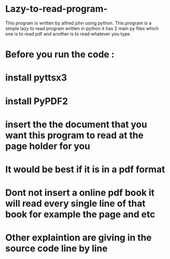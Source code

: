# Lazy-to-read-program-

This program is written by alfred john using python. This program is a simple lazy to read program written in python it has 2 main py files which one is to read pdf and another is to read whatever you type.

# Before you run the code :
# install pyttsx3 
# install PyPDF2

# insert the the document that you want this program to read at the page holder for you
# It would be best if it is in a pdf format
# Dont not insert a online pdf book it will read every single line of that book for example the page and etc

# Other explaintion are giving in the source code line by line 


